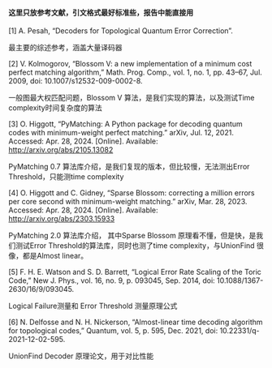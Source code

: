 #### 这里只放参考文献，引文格式最好标准些，报告中能直接用


[1] A. Pesah, “Decoders for Topological Quantum Error Correction”.

最主要的综述参考，涵盖大量译码器

[2] V. Kolmogorov, “Blossom V: a new implementation of a minimum cost perfect matching algorithm,” Math. Prog. Comp., vol. 1, no. 1, pp. 43–67, Jul. 2009, doi: 10.1007/s12532-009-0002-8.

一般图最大权匹配问题，Blossom V 算法，是我们实现的算法，以及测试Time complexity时间复杂度的算法

[3] O. Higgott, “PyMatching: A Python package for decoding quantum codes with minimum-weight perfect matching.” arXiv, Jul. 12, 2021. Accessed: Apr. 28, 2024. [Online]. Available: http://arxiv.org/abs/2105.13082

PyMatching 0.7 算法库介绍，是我们复现的版本，但比较慢，无法测出Error Threshold，只能测time complexity


[4] O. Higgott and C. Gidney, “Sparse Blossom: correcting a million errors per core second with minimum-weight matching.” arXiv, Mar. 28, 2023. Accessed: Apr. 28, 2024. [Online]. Available: http://arxiv.org/abs/2303.15933

PyMatching 2.0 算法库介绍， 其中Sparse Blossom 原理看不懂，但是快，是我们测试Error Threshold的算法库，同时也测了time complexity，与UnionFind 很像，都是Almost linear。


[5] F. H. E. Watson and S. D. Barrett, “Logical Error Rate Scaling of the Toric Code,” New J. Phys., vol. 16, no. 9, p. 093045, Sep. 2014, doi: 10.1088/1367-2630/16/9/093045.

Logical Failure测量和 Error Threshold 测量原理公式


[6] N. Delfosse and N. H. Nickerson, “Almost-linear time decoding algorithm for topological codes,” Quantum, vol. 5, p. 595, Dec. 2021, doi: 10.22331/q-2021-12-02-595.

UnionFind Decoder 原理论文，用于对比性能


